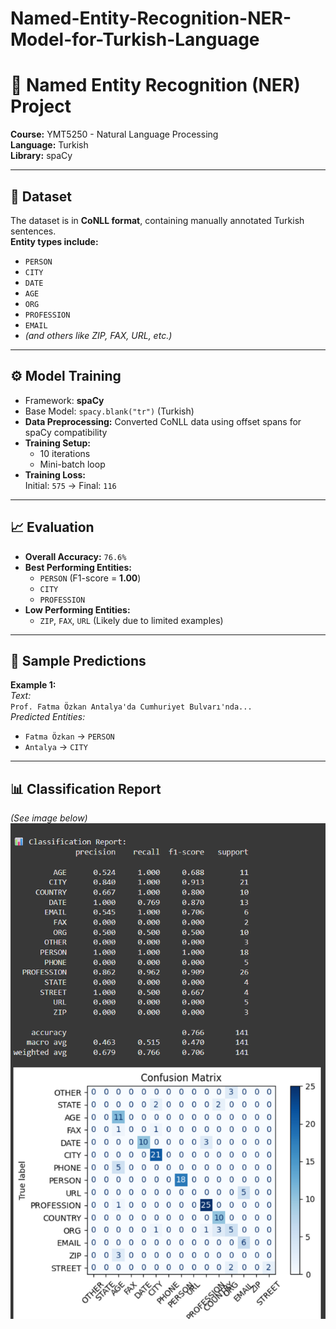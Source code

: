 # Named-Entity-Recognition-NER-Model-for-Turkish-Language
# 🧠 Named Entity Recognition (NER) Project

**Course:** YMT5250 - Natural Language Processing  
**Language:** Turkish  
**Library:** spaCy  

---

## 📁 Dataset

The dataset is in **CoNLL format**, containing manually annotated Turkish sentences.  
**Entity types include:**
- `PERSON`
- `CITY`
- `DATE`
- `AGE`
- `ORG`
- `PROFESSION`
- `EMAIL`
- *(and others like ZIP, FAX, URL, etc.)*

---

## ⚙️ Model Training

- Framework: **spaCy**
- Base Model: `spacy.blank("tr")` (Turkish)
- **Data Preprocessing:** Converted CoNLL data using offset spans for spaCy compatibility
- **Training Setup:**
  - 10 iterations
  - Mini-batch loop
- **Training Loss:**  
  Initial: `575` → Final: `116`

---

## 📈 Evaluation

- **Overall Accuracy:** `76.6%`
- **Best Performing Entities:**
  - `PERSON` (F1-score = **1.00**)
  - `CITY`
  - `PROFESSION`
- **Low Performing Entities:**
  - `ZIP`, `FAX`, `URL` (Likely due to limited examples)

---

## 🧪 Sample Predictions

**Example 1:**  
_Text:_  
`Prof. Fatma Özkan Antalya'da Cumhuriyet Bulvarı'nda...`  
_Predicted Entities:_  
- `Fatma Özkan` → `PERSON`  
- `Antalya` → `CITY`

---

## 📊 Classification Report

*(See image below)*  
![Classification Report](classification_report.png)
